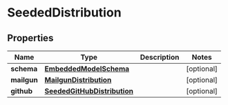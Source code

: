 
# SeededDistribution

## Properties
Name | Type | Description | Notes
------------ | ------------- | ------------- | -------------
**schema** | [**EmbeddedModelSchema**](EmbeddedModelSchema.md) |  |  [optional]
**mailgun** | [**MailgunDistribution**](MailgunDistribution.md) |  |  [optional]
**github** | [**SeededGitHubDistribution**](SeededGitHubDistribution.md) |  |  [optional]



